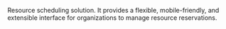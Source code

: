 Resource scheduling solution. It provides a flexible, mobile-friendly, and extensible interface for organizations to manage resource reservations.
